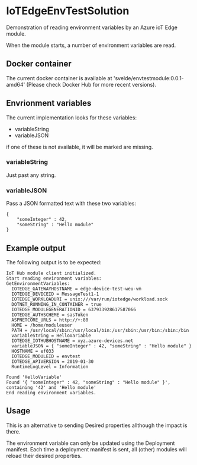 # IoTEdgeEnvTestSolution

Demonstration of reading environment variables by an Azure ioT Edge module. 

When the module starts, a number of environment variables are read.

## Docker container

The current docker container is available at 'svelde/envtestmodule:0.0.1-amd64' (Please check Docker Hub for more recent versions).

## Envrionment variables

The current implementation looks for these variables:

- variableString
- variableJSON

if one of these is not available, it will be marked are missing.

### variableString

Just past any string.

### variableJSON

Pass a JSON formatted text with these two variables:

```
{
    "someInteger" : 42,
    "someString" : "Hello module"
}
```

## Example output

The following output is to be expected:

```
IoT Hub module client initialized.
Start reading environment variables:
GetEnvironmentVariables: 
  IOTEDGE_GATEWAYHOSTNAME = edge-device-test-weu-vm
  IOTEDGE_DEVICEID = MessageTest1-1
  IOTEDGE_WORKLOADURI = unix:///var/run/iotedge/workload.sock
  DOTNET_RUNNING_IN_CONTAINER = true
  IOTEDGE_MODULEGENERATIONID = 637933928617587066
  IOTEDGE_AUTHSCHEME = sasToken
  ASPNETCORE_URLS = http://+:80
  HOME = /home/moduleuser
  PATH = /usr/local/sbin:/usr/local/bin:/usr/sbin:/usr/bin:/sbin:/bin
  variableString = HelloVariable
  IOTEDGE_IOTHUBHOSTNAME = xyz.azure-devices.net
  variableJSON = { "someInteger" : 42, "someString" : "Hello module" }
  HOSTNAME = ef033
  IOTEDGE_MODULEID = envtest
  IOTEDGE_APIVERSION = 2019-01-30
  RuntimeLogLevel = Information

Found 'HelloVariable'
Found '{ "someInteger" : 42, "someString" : "Hello module" }', containing '42' and 'Hello module'
End reading environment variables.
```

## Usage

This is an alternative to sending Desired properties allthough the impact is there.

The environment variable can only be updated using the Deployment manifest. Each time a deployment manifest is sent, all (other) modules will reload their desired properties. 
